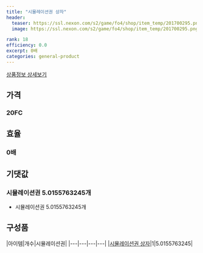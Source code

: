 ```yaml
---
title: "시뮬레이션권 상자"
header:
  teaser: https://ssl.nexon.com/s2/game/fo4/shop/item_temp/201700295.png
  image: https://ssl.nexon.com/s2/game/fo4/shop/item_temp/201700295.png

rank: 18
efficiency: 0.0
excerpt: 0배
categories: general-product
---
```

[상품정보 상세보기](https://shop.fifaonline4.nexon.com/Shop/View?strPid=42892)


## 가격
### 20FC
## 효율
### 0배
## 기댓값
### 시뮬레이션권 5.0155763245개
- 시뮬레이션권 5.0155763245개

## 구성품

|아이템|개수|시뮬레이션권|
|---|---|---|---|
|[시뮬레이션권 상자](/box/1794)|1|5.0155763245|
